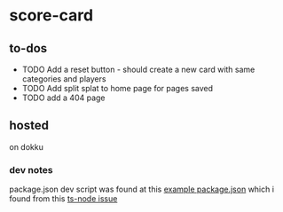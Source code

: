# score-card

## to-dos

- TODO Add a reset button - should create a new card with same categories and
  players
- TODO Add split splat to home page for pages saved
- TODO add a 404 page

## hosted

on dokku

### dev notes

package.json dev script was found at this
[example package.json](https://github.com/AaronNGray/node-typescript-and-test-esm-example/blob/master/package.json)
which i found from this
[ts-node issue](https://github.com/TypeStrong/ts-node/issues/2100)
